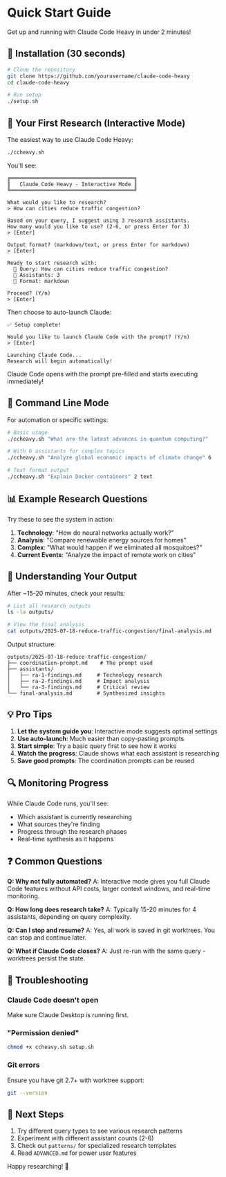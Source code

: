 # Quick Start Guide

Get up and running with Claude Code Heavy in under 2 minutes!

## 🚀 Installation (30 seconds)

```bash
# Clone the repository
git clone https://github.com/yourusername/claude-code-heavy
cd claude-code-heavy

# Run setup
./setup.sh
```

## 🎯 Your First Research (Interactive Mode)

The easiest way to use Claude Code Heavy:

```bash
./ccheavy.sh
```

You'll see:
```
╔════════════════════════════════════════╗
║   Claude Code Heavy - Interactive Mode ║
╚════════════════════════════════════════╝

What would you like to research?
> How can cities reduce traffic congestion?

Based on your query, I suggest using 3 research assistants.
How many would you like to use? (2-6, or press Enter for 3)
> [Enter]

Output format? (markdown/text, or press Enter for markdown)
> [Enter]

Ready to start research with:
  📝 Query: How can cities reduce traffic congestion?
  👥 Assistants: 3
  📄 Format: markdown

Proceed? (Y/n)
> [Enter]
```

Then choose to auto-launch Claude:
```
✅ Setup complete!

Would you like to launch Claude Code with the prompt? (Y/n)
> [Enter]

Launching Claude Code...
Research will begin automatically!
```

Claude Code opens with the prompt pre-filled and starts executing immediately!

## 📝 Command Line Mode

For automation or specific settings:

```bash
# Basic usage
./ccheavy.sh "What are the latest advances in quantum computing?"

# With 6 assistants for complex topics
./ccheavy.sh "Analyze global economic impacts of climate change" 6

# Text format output
./ccheavy.sh "Explain Docker containers" 2 text
```

## 📊 Example Research Questions

Try these to see the system in action:

1. **Technology**: "How do neural networks actually work?"
2. **Analysis**: "Compare renewable energy sources for homes"
3. **Complex**: "What would happen if we eliminated all mosquitoes?"
4. **Current Events**: "Analyze the impact of remote work on cities"

## 📁 Understanding Your Output

After ~15-20 minutes, check your results:

```bash
# List all research outputs
ls -la outputs/

# View the final analysis
cat outputs/2025-07-18-reduce-traffic-congestion/final-analysis.md
```

Output structure:
```
outputs/2025-07-18-reduce-traffic-congestion/
├── coordination-prompt.md    # The prompt used
├── assistants/
│   ├── ra-1-findings.md     # Technology research
│   ├── ra-2-findings.md     # Impact analysis
│   └── ra-3-findings.md     # Critical review
└── final-analysis.md        # Synthesized insights
```

## 💡 Pro Tips

1. **Let the system guide you**: Interactive mode suggests optimal settings
2. **Use auto-launch**: Much easier than copy-pasting prompts
3. **Start simple**: Try a basic query first to see how it works
4. **Watch the progress**: Claude shows what each assistant is researching
5. **Save good prompts**: The coordination prompts can be reused

## 🔍 Monitoring Progress

While Claude Code runs, you'll see:
- Which assistant is currently researching
- What sources they're finding
- Progress through the research phases
- Real-time synthesis as it happens

## ❓ Common Questions

**Q: Why not fully automated?**
A: Interactive mode gives you full Claude Code features without API costs, larger context windows, and real-time monitoring.

**Q: How long does research take?**
A: Typically 15-20 minutes for 4 assistants, depending on query complexity.

**Q: Can I stop and resume?**
A: Yes, all work is saved in git worktrees. You can stop and continue later.

**Q: What if Claude Code closes?**
A: Just re-run with the same query - worktrees persist the state.

## 🚨 Troubleshooting

### Claude Code doesn't open
Make sure Claude Desktop is running first.

### "Permission denied"
```bash
chmod +x ccheavy.sh setup.sh
```

### Git errors
Ensure you have git 2.7+ with worktree support:
```bash
git --version
```

## 🎉 Next Steps

1. Try different query types to see various research patterns
2. Experiment with different assistant counts (2-6)
3. Check out `patterns/` for specialized research templates
4. Read `ADVANCED.md` for power user features

Happy researching! 🔬
